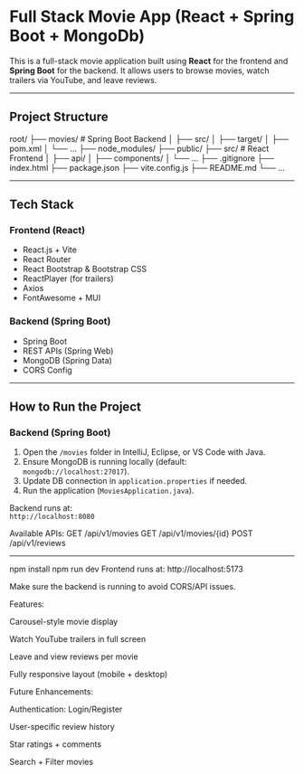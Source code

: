 #  Full Stack Movie App (React + Spring Boot + MongoDb)

This is a full-stack movie application built using **React** for the frontend and 
**Spring Boot** for the backend. It allows users to browse movies, watch trailers via YouTube, and leave reviews.

---

##  Project Structure
root/
├── movies/ # Spring Boot Backend
│ ├── src/
│ ├── target/
│ ├── pom.xml
│ └── ...
├── node_modules/
├── public/
├── src/ # React Frontend
│ ├── api/
│ ├── components/
│ └── ...
├── .gitignore
├── index.html
├── package.json
├── vite.config.js
├── README.md
└── ...


---

##  Tech Stack

###  Frontend (React)

- React.js + Vite
- React Router
- React Bootstrap & Bootstrap CSS
- ReactPlayer (for trailers)
- Axios
- FontAwesome + MUI

###  Backend (Spring Boot)

- Spring Boot
- REST APIs (Spring Web)
- MongoDB (Spring Data)
- CORS Config

---

## How to Run the Project

### Backend (Spring Boot)

1. Open the `/movies` folder in IntelliJ, Eclipse, or VS Code with Java.
2. Ensure MongoDB is running locally (default: `mongodb://localhost:27017`).
3. Update DB connection in `application.properties` if needed.
4. Run the application (`MoviesApplication.java`).

Backend runs at:  
`http://localhost:8080`

Available APIs:
GET /api/v1/movies
GET /api/v1/movies/{id}
POST /api/v1/reviews


---

npm install
npm run dev
Frontend runs at:
http://localhost:5173

Make sure the backend is running to avoid CORS/API issues.


Features:

 Carousel-style movie display

 Watch YouTube trailers in full screen

 Leave and view reviews per movie

 Fully responsive layout (mobile + desktop)



Future Enhancements:

 Authentication: Login/Register

 User-specific review history

 Star ratings + comments

 Search + Filter movies

